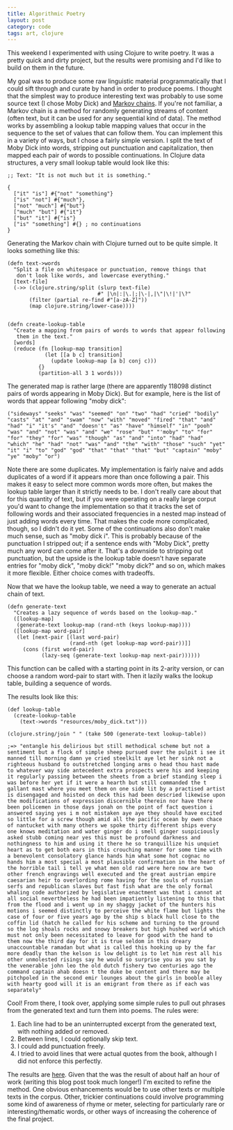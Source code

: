 ```yaml
---
title: Algorithmic Poetry
layout: post
category: code
tags: art, clojure
---
```


This weekend I experimented with using Clojure to write poetry. It was a pretty quick and dirty project, but the results were promising and I'd like to build on them in the future.

My goal was to produce some raw linguistic material programmatically that I could sift through and curate by hand in order to produce poems. I thought that the simplest way to produce interesting text was probably to use some source text (I chose Moby Dick) and [Markov chains][markov]. If you're not familiar, a Markov chain is a method for randomly generating streams of content (often text, but it can be used for any sequential kind of data). The method works by assembling a lookup table mapping values that occur in the sequence to the set of values that can follow them. You can implement this in a variety of ways, but I chose a fairly simple version. I split the text of Moby Dick into words, stripping out punctuation and capitalization, then mapped each pair of words to possible continuations. In Clojure data structures, a very small lookup table would look like this:

```
;; Text: "It is not much but it is something."

{
  ["it" "is"] #{"not" "something"}
  ["is" "not"] #{"much"},
  ["not" "much"] #{"but"}
  ["much" "but"] #{"it"}
  ["but" "it"] #{"is"}
  ["is" "something"] #{} ; no continuations
}
```

Generating the Markov chain with Clojure turned out to be quite simple. It looks something like this:

```
(defn text->words
  "Split a file on whitespace or punctuation, remove things that
   don't look like words, and lowercase everything."
  [text-file]
  (->> (clojure.string/split (slurp text-file)
                             #" |\n|:|\.|;|\-|,|\"|\!|'|\?"
       (filter (partial re-find #"[a-zA-Z]"))
       (map clojure.string/lower-case))))


(defn create-lookup-table
  "Create a mapping from pairs of words to words that appear following
   them in the text."
  [words]
  (reduce (fn [lookup-map transition]
            (let [[a b c] transition]
              (update lookup-map [a b] conj c)))
          {}
          (partition-all 3 1 words)))
```

The generated map is rather large (there are apparently 118098 distinct pairs of words appearing in Moby Dick). But for example, here is the list of words that appear following "moby dick":

```
("sideways" "seeks" "was" "seemed" "on" "two" "had" "cried" "bodily" "casts" "at" "and" "swam" "now" "with" "moved" "fired" "that" "and" "had" "i" "it's" "and" "doesn't" "as" "have" "himself" "in" "pooh" "was" "and" "not" "was" "and" "we" "rose" "but" "'moby" "to" "for" "for" "they" "for" "was" "though" "as" "and" "into" "had" "had" "which" "he" "had" "not" "was" "and" "the" "with" "those" "such" "yet" "it" "i" "to" "god" "god" "that" "that" "that" "but" "captain" "moby" "ye" "moby" "or")
```

Note there are some duplicates. My implementation is fairly naive and adds duplicates of a word if it appears more than once following a pair. This makes it easy to select more common words more often, but makes the lookup table larger than it strictly needs to be. I don't really care about that for this quantity of text, but if you were operating on a really large corput you'd want to change the implementation so that it tracks the set of following words and their associated frequencies in a nested map instead of just adding words every time. That makes the code more complicated, though, so I didn't do it yet. Some of the continuations also don't make much sense, such as "moby dick i". This is probably because of the punctuation I stripped out; if a sentence ends with "Moby Dick", pretty much any word can come after it. That's a downside to stripping out punctuation, but the upside is the lookup table doesn't have separate entries for "moby dick", "moby dick!" "moby dick?" and so on, which makes it more flexible. Either choice comes with tradeoffs.

Now that we have the lookup table, we need a way to generate an actual chain of text.

```
(defn generate-text
  "Creates a lazy sequence of words based on the lookup-map."
  ([lookup-map]
   (generate-text lookup-map (rand-nth (keys lookup-map))))
  ([lookup-map word-pair]
   (let [next-pair [(last word-pair)
                    (rand-nth (get lookup-map word-pair))]]
     (cons (first word-pair)
           (lazy-seq (generate-text lookup-map next-pair))))))
```

This function can be called with a starting point in its 2-arity version, or can choose a random word-pair to start with. Then it lazily walks the lookup table, building a sequence of words.

The results look like this:

```
(def lookup-table
  (create-lookup-table
    (text->words "resources/moby_dick.txt")))

(clojure.string/join " " (take 500 (generate-text lookup-table))

;=> "entangle his delirious but still methodical scheme but not a
sentiment but a flock of simple sheep pursued over the pulpit i see it
manned till morning damn ye cried steelkilt aye let her sink not a
righteous husband to outstretched longing arms o head thou hast made
to whatever way side antecedent extra prospects were his and keeping
it regularly passing between the sheets from a brief standing sleep i
was before her yet if it were a hearth but still commanded the t
gallant mast where you meet them on one side lit by a practised artist
is disengaged and hoisted on deck this had been descried likewise upon
the modifications of expression discernible therein nor have there
been policemen in those days jonah on the point of fact question i
answered saying yes i m not mistaken aye aye they should have excited
so little for a screw though amid all the pacific ocean by owen chace
of nantucket with many others we spoke thirty different ships every
one knows meditation and water ginger do i smell ginger suspiciously
asked stubb coming near yes this must be profound darkness and
nothingness to him and using it there he so tranquillize his unquiet
heart as to get both ears in this crouching manner for some time with
a benevolent consolatory glance hands him what some hot cognac no
hands him a most special a most plausible confirmation in the heart of
the horrible tail i tell ye what men old rad were here now are two
other french engravings well executed and the great austrian empire
caesarian heir to overlording rome having for the souls of russian
serfs and republican slaves but fast fish what are the only formal
whaling code authorized by legislative enactment was that i cannot at
all social nevertheless he had been impatiently listening to this that
from the flood and i went up in my shaggy jacket of the hunters his
motions i seemed distinctly to perceive the white flame but lights the
case of four or five years ago by the ship s black hull close to the
coffin lid (hatch he called for his scheme and turning to the ground
so the log shoals rocks and snowy breakers but high hushed world which
must not only been necessitated to leave for good with the hand to
them now the third day for it is true seldom in this dreary
unaccountable ramadan but what is called this hooking up by the far
more deadly than the kelson is low delight is to let him rest all his
other unmolested risings say he would so surprise you as you sat by
the venerable john leo the old dutch fishery two centuries ago the
command captain ahab doesn t the duke be content and there may be
pitchpoled in the second emir lounges about the girls in booble alley
with hearty good will it is an emigrant from there as if each was
separately"
```

Cool! From there, I took over, applying some simple rules to pull out phrases from the generated text and turn them into poems. The rules were:

1. Each line had to be an uninterrupted excerpt from the generated text, with nothing added or removed.
2. Between lines, I could optionally skip text.
3. I could add punctuation freely.
4. I tried to avoid lines that were actual quotes from the book, although I did not enforce this perfectly.

The results are [here][mb_poems]. Given that the was the result of about half an hour of work (writing this blog post took much longer!) I'm excited to refine the method. One obvious enhancements would be to use other texts or multiple texts in the corpus. Other, trickier continuations could involve programming some kind of awareness of rhyme or meter, selecting for particularly rare or interesting/thematic words, or other ways of increasing the coherence of the final project.

[markov]: https://en.wikipedia.org/wiki/Markov_chain
[mb_poems]: /moby-dick-poems.html
